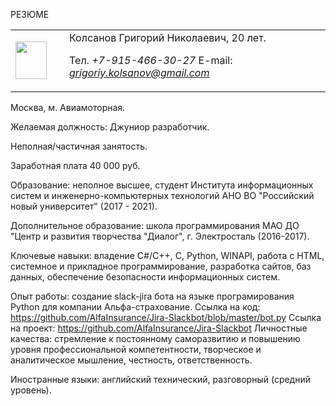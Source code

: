 
РЕЗЮМЕ 
<table border=0>
<tr>
<td width=70 heigth=80><img src="https://sun9-60.userapi.com/PxeJKT7_3UPqjReVE3O2tViTjUtkrRUz5su7yg/D42kddXqE2A.jpg" width="50" height="60" /></td> <td> Колсанов Григорий Николаевич, 20 лет.

Тел. *+7-915-466-30-27* E-mail: *grigoriy.kolsanov@gmail.com*
</td></tr>
</table>
Москва, м. Авиамоторная.

Желаемая должность: Джуниор разработчик.

Неполная/частичная занятость.

Заработная плата 40 000 руб.

Образование: неполное высшее, студент Института информационных систем и инженерно-компьютерных технологий АНО ВО "Российский новый университет" (2017 - 2021).

Дополнительное образование: школа программирования МАО ДО "Центр и развития творчества "Диалог", г. Электросталь (2016-2017).

Ключевые навыки: владение C#/С++, C, Python, WINAPI, работа с HTML, системное и прикладное программирование, разработка сайтов, баз данных, обеспечение безопасности информационных систем.

Опыт работы: создание slack-jira бота на языке програмирования Python для компании Альфа-страхование. Ссылка на код: https://github.com/AlfaInsurance/Jira-Slackbot/blob/master/bot.py Ссылка на проект: https://github.com/AlfaInsurance/Jira-Slackbot Личностные качества: стремление к постоянному саморазвитию и повышению уровня профессиональной компетентности, творческое и аналитическое мышление, честность, ответственность.

Иностранные языки: английский технический, разговорный (средний уровень).
